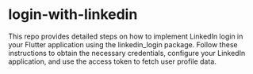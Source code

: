 # login-with-linkedin
This repo provides detailed steps on how to implement LinkedIn login in your Flutter application using the linkedin_login package. Follow these instructions to obtain the necessary credentials, configure your LinkedIn application, and use the access token to fetch user profile data.

